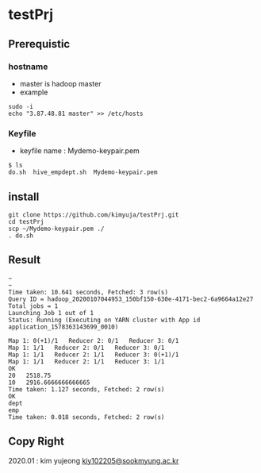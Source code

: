 # testPrj
## Prerequistic
### hostname
* master is hadoop master
* example
```
sudo -i 
echo "3.87.48.81 master" >> /etc/hosts
```

### Keyfile
* keyfile name : Mydemo-keypair.pem
```
$ ls 
do.sh  hive_empdept.sh  Mydemo-keypair.pem
```

## install
```
git clone https://github.com/kimyuja/testPrj.git
cd testPrj
scp ~/Mydemo-keypair.pem ./
. do.sh
```

## Result
```
~
~
Time taken: 10.641 seconds, Fetched: 3 row(s)
Query ID = hadoop_20200107044953_150bf150-630e-4171-bec2-6a9664a12e27
Total jobs = 1
Launching Job 1 out of 1
Status: Running (Executing on YARN cluster with App id application_1578363143699_0010)

Map 1: 0(+1)/1   Reducer 2: 0/1   Reducer 3: 0/1
Map 1: 1/1   Reducer 2: 0/1   Reducer 3: 0/1
Map 1: 1/1   Reducer 2: 1/1   Reducer 3: 0(+1)/1
Map 1: 1/1   Reducer 2: 1/1   Reducer 3: 1/1
OK
20   2518.75
10   2916.6666666666665
Time taken: 1.127 seconds, Fetched: 2 row(s)
OK
dept
emp
Time taken: 0.018 seconds, Fetched: 2 row(s)
```

## Copy Right
2020.01 : kim yujeong <kiy102205@sookmyung.ac.kr>
